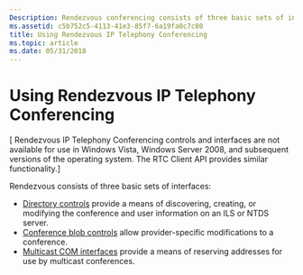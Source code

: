 ```yaml
---
Description: Rendezvous conferencing consists of three basic sets of interfaces.
ms.assetid: c5b752c5-4113-41e3-85f7-6a19fa0c7c80
title: Using Rendezvous IP Telephony Conferencing
ms.topic: article
ms.date: 05/31/2018
---
```


# Using Rendezvous IP Telephony Conferencing

\[ Rendezvous IP Telephony Conferencing controls and interfaces are not available for use in Windows Vista, Windows Server 2008, and subsequent versions of the operating system. The RTC Client API provides similar functionality.\]

Rendezvous consists of three basic sets of interfaces:

-   [Directory controls](directory-controls.md) provide a means of discovering, creating, or modifying the conference and user information on an ILS or NTDS server.
-   [Conference blob controls](conference-blob-controls.md) allow provider-specific modifications to a conference.
-   [Multicast COM interfaces](multicast-com-interfaces.md) provide a means of reserving addresses for use by multicast conferences.

 

 



